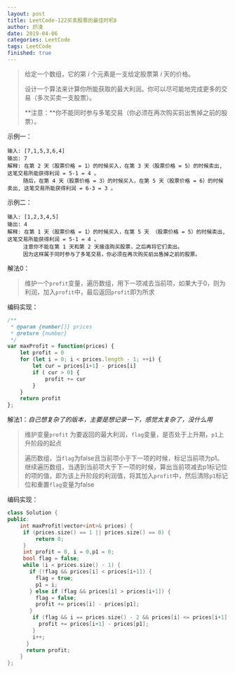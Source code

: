```yaml
---
layout: post
title: LeetCode-122买卖股票的最佳时机Ⅱ
author: 炽凌
date: 2019-04-06
categories: LeetCode
tags: LeetCode
finished: true
---
```


> 给定一个数组，它的第 *i* 个元素是一支给定股票第 *i* 天的价格。
>
> 设计一个算法来计算你所能获取的最大利润。你可以尽可能地完成更多的交易（多次买卖一支股票）。
>
> **注意：**你不能同时参与多笔交易（你必须在再次购买前出售掉之前的股票）。

示例一：

```
输入: [7,1,5,3,6,4]
输出: 7
解释: 在第 2 天（股票价格 = 1）的时候买入，在第 3 天（股票价格 = 5）的时候卖出, 这笔交易所能获得利润 = 5-1 = 4 。
     随后，在第 4 天（股票价格 = 3）的时候买入，在第 5 天（股票价格 = 6）的时候卖出, 这笔交易所能获得利润 = 6-3 = 3 。
```

示例二：

```
输入: [1,2,3,4,5]
输出: 4
解释: 在第 1 天（股票价格 = 1）的时候买入，在第 5 天 （股票价格 = 5）的时候卖出, 这笔交易所能获得利润 = 5-1 = 4 。
     注意你不能在第 1 天和第 2 天接连购买股票，之后再将它们卖出。
     因为这样属于同时参与了多笔交易，你必须在再次购买前出售掉之前的股票。
```

解法0：

> 维护一个`profit`变量，遍历数组，用下一项减去当前项，如果大于0，则为利润，加入`profit`中，最后返回`profit`即为所求

编码实现：

```js
/**
 * @param {number[]} prices
 * @return {number}
 */
var maxProfit = function(prices) {
    let profit = 0
    for (let i = 0; i < prices.length - 1; ++i) {
        let cur = prices[i+1] - prices[i]
        if ( cur > 0) {
            profit += cur
        }
    }
    return profit
};
```

解法1：*自己想复杂了的版本，主要是想记录一下，感觉太复杂了，没什么用*

> 维护变量`profit` 为要返回的最大利润，`flag`变量，是否处于上升期，`p1`上升阶段的起点
>
> 遍历数组，当`flag`为false且当前项小于下一项的时候，标记当前项为p1。继续遍历数组，当遇到当前项大于下一项的时候，算出当前项减去p1标记位的项的值，即为该上升阶段的利润值，将其加入`profit`中，然后清除`p1`标记位和重置`flag`变量为false

编码实现：

```cpp
class Solution {
public:
    int maxProfit(vector<int>& prices) {
     if (prices.size() == 1 || prices.size() == 0) {
         return 0;
     }
     int profit = 0, i = 0,p1 = 0;
     bool flag = false;
     while (i < prices.size() - 1) {
       if (!flag && prices[i] < prices[i+1]) {
         flag = true;
         p1 = i;
       } else if (flag && prices[i] > prices[i+1]) {
         flag = false;
         profit += prices[i] - prices[p1];
       }
        if (flag && i == prices.size() - 2 && prices[i] <= prices[i+1] ) {
          profit += prices[i+1] - prices[p1];
        }
        i++;
      }
      return profit;
    }
};
```

